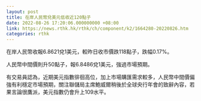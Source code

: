 ```yaml
---
layout: post
title: 在岸人民幣兌美元低收近120點子
date: 2022-08-26 17:20:06.000000000 +08:00
link: https://news.rthk.hk/rthk/ch/component/k2/1664280-20220826.htm
categories: rthk
---
```


在岸人民幣收報6.8621兌1美元，較昨日收市價跌118點子，跌幅0.17%。

人民幣中間價則升50點子，報6.8486兌1美元，強過市場預期。

有交易員認為，近期美元指數徘徊高位，加上市場購匯需求較多，人民幣中間價偏強有利穩定市場預期，關注聯儲局主席鮑威爾稍後於全球央行年會的致辭內容，若果言論很鷹派，美元指數仍會升上109水平。
